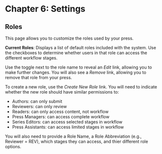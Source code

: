 # Chapter 6: Settings
## Roles

This page allows you to customize the roles used by your press.

**Current Roles**: Displays a list of default roles included with the system. Use the checkboxes to determine whether users in that role can access the different workflow stages.

Use the toggle next to the role name to reveal an *Edit* link, allowing you to make further changes. You will also see a *Remove* link, allowing you to remove that role from your press.

To create a new role, use the *Create New Role* link. You will need to indicate whether the new role should have similar permissions to:

* Authors: can only submit
* Reviewers: can only review 
* Readers: can only access content, not workflow
* Press Managers: can access complete workflow
* Series Editors: can access selected stages in workflow
* Press Assistants: can access limited stages in workflow

You will also need to provide a Role Name, a Role Abbreviation (e.g., Reviewer = REV), which stages they can access, and thier different role options.